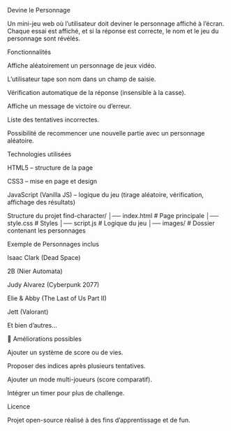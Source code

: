  Devine le Personnage

Un mini-jeu web où l’utilisateur doit deviner le personnage affiché à l’écran.
Chaque essai est affiché, et si la réponse est correcte, le nom et le jeu du personnage sont révélés.

 Fonctionnalités

 Affiche aléatoirement un personnage de jeux vidéo.

 L’utilisateur tape son nom dans un champ de saisie.

 Vérification automatique de la réponse (insensible à la casse).

 Affiche un message de victoire ou d’erreur.

Liste des tentatives incorrectes.

 Possibilité de recommencer une nouvelle partie avec un personnage aléatoire.

 Technologies utilisées

HTML5 – structure de la page

CSS3 – mise en page et design

JavaScript (Vanilla JS) – logique du jeu (tirage aléatoire, vérification, affichage des résultats)

 Structure du projet
find-character/
│── index.html        # Page principale
│── style.css         # Styles
│── script.js         # Logique du jeu
│── images/           # Dossier contenant les personnages

 Exemple de Personnages inclus

Isaac Clark (Dead Space)

2B (Nier Automata)

Judy Alvarez (Cyberpunk 2077)

Elie & Abby (The Last of Us Part II)

Jett (Valorant)

Et bien d’autres…

🔮 Améliorations possibles

Ajouter un système de score ou de vies.

Proposer des indices après plusieurs tentatives.

Ajouter un mode multi-joueurs (score comparatif).

Intégrer un timer pour plus de challenge.

 Licence

Projet open-source réalisé à des fins d’apprentissage et de fun. 
